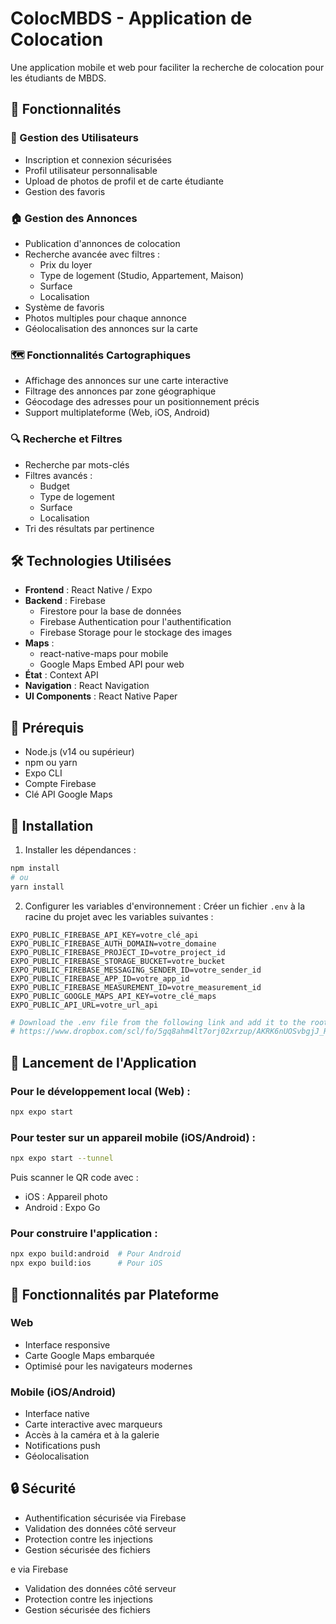 # ColocMBDS - Application de Colocation

Une application mobile et web pour faciliter la recherche de colocation pour les étudiants de MBDS.

## 🚀 Fonctionnalités

### 👤 Gestion des Utilisateurs
- Inscription et connexion sécurisées
- Profil utilisateur personnalisable
- Upload de photos de profil et de carte étudiante
- Gestion des favoris

### 🏠 Gestion des Annonces
- Publication d'annonces de colocation
- Recherche avancée avec filtres :
  - Prix du loyer
  - Type de logement (Studio, Appartement, Maison)
  - Surface
  - Localisation
- Système de favoris
- Photos multiples pour chaque annonce
- Géolocalisation des annonces sur la carte

### 🗺️ Fonctionnalités Cartographiques
- Affichage des annonces sur une carte interactive
- Filtrage des annonces par zone géographique
- Géocodage des adresses pour un positionnement précis
- Support multiplateforme (Web, iOS, Android)

### 🔍 Recherche et Filtres
- Recherche par mots-clés
- Filtres avancés :
  - Budget
  - Type de logement
  - Surface
  - Localisation
- Tri des résultats par pertinence

## 🛠️ Technologies Utilisées

- **Frontend** : React Native / Expo
- **Backend** : Firebase
  - Firestore pour la base de données
  - Firebase Authentication pour l'authentification
  - Firebase Storage pour le stockage des images
- **Maps** : 
  - react-native-maps pour mobile
  - Google Maps Embed API pour web
- **État** : Context API
- **Navigation** : React Navigation
- **UI Components** : React Native Paper

## 📱 Prérequis

- Node.js (v14 ou supérieur)
- npm ou yarn
- Expo CLI
- Compte Firebase
- Clé API Google Maps

## 🔧 Installation

1. Installer les dépendances :
```bash
npm install
# ou
yarn install
```

2. Configurer les variables d'environnement :
Créer un fichier `.env` à la racine du projet avec les variables suivantes :
```env
EXPO_PUBLIC_FIREBASE_API_KEY=votre_clé_api
EXPO_PUBLIC_FIREBASE_AUTH_DOMAIN=votre_domaine
EXPO_PUBLIC_FIREBASE_PROJECT_ID=votre_project_id
EXPO_PUBLIC_FIREBASE_STORAGE_BUCKET=votre_bucket
EXPO_PUBLIC_FIREBASE_MESSAGING_SENDER_ID=votre_sender_id
EXPO_PUBLIC_FIREBASE_APP_ID=votre_app_id
EXPO_PUBLIC_FIREBASE_MEASUREMENT_ID=votre_measurement_id
EXPO_PUBLIC_GOOGLE_MAPS_API_KEY=votre_clé_maps
EXPO_PUBLIC_API_URL=votre_url_api
```
```sh
# Download the .env file from the following link and add it to the root of the project:
# https://www.dropbox.com/scl/fo/5gq8ahm4lt7orj02xrzup/AKRK6nUOSvbgjJ_RU1VJ0xU?rlkey=jdrwosw6p3x5486e42ul67wii&st=fxkauc9u&dl=0
```

## 🚀 Lancement de l'Application

### Pour le développement local (Web) :
```bash
npx expo start
```

### Pour tester sur un appareil mobile (iOS/Android) :
```bash
npx expo start --tunnel
```
Puis scanner le QR code avec :
- iOS : Appareil photo
- Android : Expo Go

### Pour construire l'application :
```bash
npx expo build:android  # Pour Android
npx expo build:ios      # Pour iOS
```

## 📱 Fonctionnalités par Plateforme

### Web
- Interface responsive
- Carte Google Maps embarquée
- Optimisé pour les navigateurs modernes

### Mobile (iOS/Android)
- Interface native
- Carte interactive avec marqueurs
- Accès à la caméra et à la galerie
- Notifications push
- Géolocalisation

## 🔒 Sécurité

- Authentification sécurisée via Firebase
- Validation des données côté serveur
- Protection contre les injections
- Gestion sécurisée des fichiers

e via Firebase
- Validation des données côté serveur
- Protection contre les injections
- Gestion sécurisée des fichiers